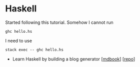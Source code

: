 # Haskell

Started following this tutorial. Somehow I cannot run
```
ghc hello.hs
```

I need to use
```
stack exec -- ghc hello.hs
```

- Learn Haskell by building a blog generator
  [[mdbook](https://learn-haskell.blog/)]
  [[repo](https://github.com/soupi/learn-haskell-blog-generator)]

